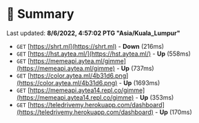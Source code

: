 # 📖 Summary
Last updated: **8/6/2022, 4:57:02 PTG "Asia/Kuala_Lumpur"**

- `GET` [https://shrt.ml](https://shrt.ml) - **Down** (216ms)
- `GET` [https://hst.aytea.ml/](https://hst.aytea.ml/) - **Up** (558ms)
- `GET` [https://memeapi.aytea.ml/gimme](https://memeapi.aytea.ml/gimme) - **Up** (737ms)
- `GET` [https://color.aytea.ml/4b31d6.png](https://color.aytea.ml/4b31d6.png) - **Up** (1693ms)
- `GET` [https://memeapi.aytea14.repl.co/gimme](https://memeapi.aytea14.repl.co/gimme) - **Up** (353ms)
- `GET` [https://teledrivemy.herokuapp.com/dashboard](https://teledrivemy.herokuapp.com/dashboard) - **Up** (170ms)
